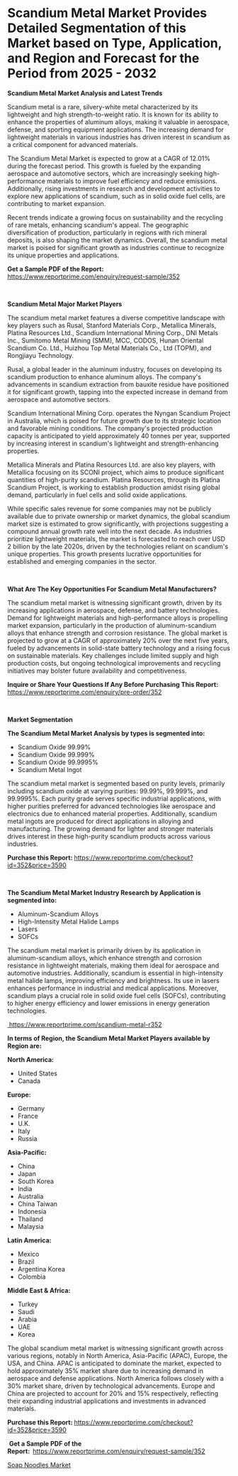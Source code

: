 <p><h1>Scandium Metal Market Provides Detailed Segmentation of this Market based on Type, Application, and Region and Forecast for the Period from 2025 - 2032</h1></p><p><strong>Scandium Metal Market Analysis and Latest Trends</strong></p>
<p><p>Scandium metal is a rare, silvery-white metal characterized by its lightweight and high strength-to-weight ratio. It is known for its ability to enhance the properties of aluminum alloys, making it valuable in aerospace, defense, and sporting equipment applications. The increasing demand for lightweight materials in various industries has driven interest in scandium as a critical component for advanced materials.</p><p>The Scandium Metal Market is expected to grow at a CAGR of 12.01% during the forecast period. This growth is fueled by the expanding aerospace and automotive sectors, which are increasingly seeking high-performance materials to improve fuel efficiency and reduce emissions. Additionally, rising investments in research and development activities to explore new applications of scandium, such as in solid oxide fuel cells, are contributing to market expansion. </p><p>Recent trends indicate a growing focus on sustainability and the recycling of rare metals, enhancing scandium's appeal. The geographic diversification of production, particularly in regions with rich mineral deposits, is also shaping the market dynamics. Overall, the scandium metal market is poised for significant growth as industries continue to recognize its unique properties and applications.</p></p>
<p><strong>Get a Sample PDF of the Report:&nbsp;</strong> <a href="https://www.reportprime.com/enquiry/request-sample/352?utm_campaign=3312&utm_medium=2&utm_source=Github&utm_content=ia&utm_term=18032025&utm_id=scandium-metal">https://www.reportprime.com/enquiry/request-sample/352</a></p>
<p>&nbsp;</p>
<p><strong>Scandium Metal Major Market Players</strong></p>
<p><p>The scandium metal market features a diverse competitive landscape with key players such as Rusal, Stanford Materials Corp., Metallica Minerals, Platina Resources Ltd., Scandium International Mining Corp., DNI Metals Inc., Sumitomo Metal Mining (SMM), MCC, CODOS, Hunan Oriental Scandium Co. Ltd., Huizhou Top Metal Materials Co., Ltd (TOPM), and Rongjiayu Technology.</p><p>Rusal, a global leader in the aluminum industry, focuses on developing its scandium production to enhance aluminum alloys. The company's advancements in scandium extraction from bauxite residue have positioned it for significant growth, tapping into the expected increase in demand from aerospace and automotive sectors.</p><p>Scandium International Mining Corp. operates the Nyngan Scandium Project in Australia, which is poised for future growth due to its strategic location and favorable mining conditions. The company's projected production capacity is anticipated to yield approximately 40 tonnes per year, supported by increasing interest in scandium's lightweight and strength-enhancing properties.</p><p>Metallica Minerals and Platina Resources Ltd. are also key players, with Metallica focusing on its SCONI project, which aims to produce significant quantities of high-purity scandium. Platina Resources, through its Platina Scandium Project, is working to establish production amidst rising global demand, particularly in fuel cells and solid oxide applications.</p><p>While specific sales revenue for some companies may not be publicly available due to private ownership or market dynamics, the global scandium market size is estimated to grow significantly, with projections suggesting a compound annual growth rate well into the next decade. As industries prioritize lightweight materials, the market is forecasted to reach over USD 2 billion by the late 2020s, driven by the technologies reliant on scandium's unique properties. This growth presents lucrative opportunities for established and emerging companies in the sector.</p></p>
<p>&nbsp;</p>
<p><strong>What Are The Key Opportunities For Scandium Metal Manufacturers?</strong></p>
<p><p>The scandium metal market is witnessing significant growth, driven by its increasing applications in aerospace, defense, and battery technologies. Demand for lightweight materials and high-performance alloys is propelling market expansion, particularly in the production of aluminum-scandium alloys that enhance strength and corrosion resistance. The global market is projected to grow at a CAGR of approximately 20% over the next five years, fueled by advancements in solid-state battery technology and a rising focus on sustainable materials. Key challenges include limited supply and high production costs, but ongoing technological improvements and recycling initiatives may bolster future availability and competitiveness.</p></p>
<p><strong>Inquire or Share Your Questions If Any Before Purchasing This Report:</strong> <a href="https://www.reportprime.com/enquiry/pre-order/352?utm_campaign=3312&utm_medium=2&utm_source=Github&utm_content=ia&utm_term=18032025&utm_id=scandium-metal">https://www.reportprime.com/enquiry/pre-order/352</a></p>
<p>&nbsp;</p>
<p><strong>Market Segmentation</strong></p>
<p><strong>The Scandium Metal Market Analysis by types is segmented into:</strong></p>
<p><ul><li>Scandium Oxide 99.99%</li><li>Scandium Oxide 99.999%</li><li>Scandium Oxide 99.9995%</li><li>Scandium Metal Ingot</li></ul></p>
<p><p>The scandium metal market is segmented based on purity levels, primarily including scandium oxide at varying purities: 99.99%, 99.999%, and 99.9995%. Each purity grade serves specific industrial applications, with higher purities preferred for advanced technologies like aerospace and electronics due to enhanced material properties. Additionally, scandium metal ingots are produced for direct applications in alloying and manufacturing. The growing demand for lighter and stronger materials drives interest in these high-purity scandium products across various industries.</p></p>
<p><strong>Purchase this Report:&nbsp;</strong><a href="https://www.reportprime.com/checkout?id=352&price=3590&utm_campaign=3312&utm_medium=2&utm_source=Github&utm_content=ia&utm_term=18032025&utm_id=scandium-metal">https://www.reportprime.com/checkout?id=352&price=3590</a></p>
<p>&nbsp;</p>
<p><strong>The Scandium Metal Market Industry Research by Application is segmented into:</strong></p>
<p><ul><li>Aluminum-Scandium Alloys</li><li>High-Intensity Metal Halide Lamps</li><li>Lasers</li><li>SOFCs</li></ul></p>
<p><p>The scandium metal market is primarily driven by its application in aluminum-scandium alloys, which enhance strength and corrosion resistance in lightweight materials, making them ideal for aerospace and automotive industries. Additionally, scandium is essential in high-intensity metal halide lamps, improving efficiency and brightness. Its use in lasers enhances performance in industrial and medical applications. Moreover, scandium plays a crucial role in solid oxide fuel cells (SOFCs), contributing to higher energy efficiency and lower emissions in energy generation technologies.</p></p>
<p><a href="https://www.reportprime.com/scandium-metal-r352?utm_campaign=3312&utm_medium=2&utm_source=Github&utm_content=ia&utm_term=18032025&utm_id=scandium-metal">&nbsp;https://www.reportprime.com/scandium-metal-r352</a></p>
<p><strong>In terms of Region, the Scandium Metal Market Players available by Region are:</strong></p>
<p>
    <p> <strong> North America: </strong>
        <ul>
            <li>United States</li>
            <li>Canada</li>
        </ul>
        </p> 
    <p> <strong> Europe: </strong>
        <ul>
            <li>Germany</li>
            <li>France</li>
            <li>U.K.</li>
            <li>Italy</li>
            <li>Russia</li>
        </ul>
        </p> 
    <p> <strong> Asia-Pacific: </strong>
        <ul>
            <li>China</li>
            <li>Japan</li>
            <li>South Korea</li>
            <li>India</li>
            <li>Australia</li>
            <li>China Taiwan</li>
            <li>Indonesia</li>
            <li>Thailand</li>
            <li>Malaysia</li>
        </ul>
        </p> 
    <p> <strong> Latin America: </strong>
        <ul>
            <li>Mexico</li>
            <li>Brazil</li>
            <li>Argentina Korea</li>
            <li>Colombia</li>
        </ul>
        </p> 
    <p> <strong> Middle East & Africa: </strong>
        <ul>
            <li>Turkey</li>
            <li>Saudi</li>
            <li>Arabia</li>
            <li>UAE</li>
            <li>Korea</li>
        </ul>
    </p>
    </p>
<p><p>The global scandium metal market is witnessing significant growth across various regions, notably in North America, Asia-Pacific (APAC), Europe, the USA, and China. APAC is anticipated to dominate the market, expected to hold approximately 35% market share due to increasing demand in aerospace and defense applications. North America follows closely with a 30% market share, driven by technological advancements. Europe and China are projected to account for 20% and 15% respectively, reflecting their expanding industrial applications and investments in advanced materials.</p></p>
<p><strong>Purchase this Report: </strong><a href="https://www.reportprime.com/checkout?id=352&price=3590&utm_campaign=3312&utm_medium=2&utm_source=Github&utm_content=ia&utm_term=18032025&utm_id=scandium-metal">https://www.reportprime.com/checkout?id=352&price=3590</a></p>
<p>&nbsp;<strong>Get a Sample PDF of the Report:&nbsp;&nbsp;</strong><a href="https://www.reportprime.com/enquiry/request-sample/352?utm_campaign=3312&utm_medium=2&utm_source=Github&utm_content=ia&utm_term=18032025&utm_id=scandium-metal">https://www.reportprime.com/enquiry/request-sample/352</a></p>
<p><strong></strong></p>
<p><p><a href="https://github.com/shamstirroc7/Market-Research-Report-List-1/blob/main/soap-noodles-market.md?utm_campaign=3312&utm_medium=2&utm_source=Github&utm_content=ia&utm_term=18032025&utm_id=scandium-metal">Soap Noodles Market</a></p></p>